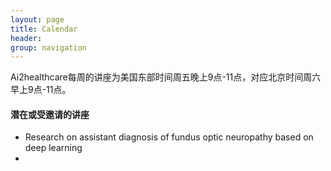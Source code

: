 ```yaml
---
layout: page
title: Calendar
header:
group: navigation
---
```


Ai2healthcare每周的讲座为美国东部时间周五晚上9点-11点，对应北京时间周六早上9点-11点。


#### 潜在或受邀请的讲座

* Research on assistant diagnosis of fundus optic neuropathy based on deep learning
* 
